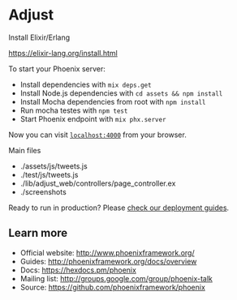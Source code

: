 # Adjust

Install Elixir/Erlang

https://elixir-lang.org/install.html

To start your Phoenix server:

  * Install dependencies with `mix deps.get`
  * Install Node.js dependencies with `cd assets && npm install`
  * Install Mocha dependencies from root with `npm install`
  * Run mocha testes with `npm test`
  * Start Phoenix endpoint with `mix phx.server`

Now you can visit [`localhost:4000`](http://localhost:4000) from your browser.

Main files

 * ./assets/js/tweets.js
 * ./test/js/tweets.js
 * ./lib/adjust_web/controllers/page_controller.ex
 * ./screenshots

Ready to run in production? Please [check our deployment guides](http://www.phoenixframework.org/docs/deployment).

## Learn more

  * Official website: http://www.phoenixframework.org/
  * Guides: http://phoenixframework.org/docs/overview
  * Docs: https://hexdocs.pm/phoenix
  * Mailing list: http://groups.google.com/group/phoenix-talk
  * Source: https://github.com/phoenixframework/phoenix
